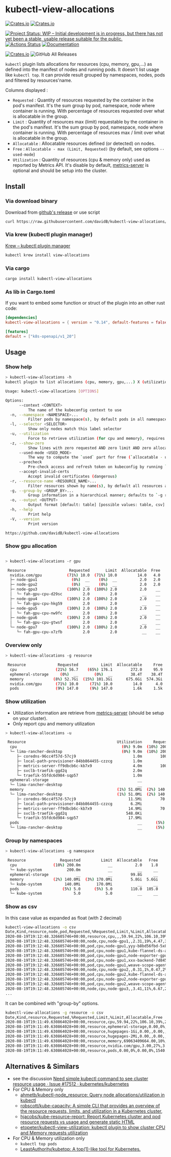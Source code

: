 # kubectl-view-allocations

[![Crates.io](https://img.shields.io/crates/l/kubectl-view-allocations.svg)](http://creativecommons.org/publicdomain/zero/1.0/)
[![Crates.io](https://img.shields.io/crates/v/kubectl-view-allocations.svg)](https://crates.io/crates/kubectl-view-allocations)

[![Project Status: WIP – Initial development is in progress, but there has not yet been a stable, usable release suitable for the public.](https://www.repostatus.org/badges/latest/wip.svg)](https://www.repostatus.org/#wip)
[![Actions Status](https://github.com/davidB/kubectl-view-allocations/workflows/ci-flow/badge.svg)](https://github.com/davidB/kubectl-view-allocations/actions)
[![Documentation](https://docs.rs/kubectl-view-allocations/badge.svg)](https://docs.rs/kubectl-view-allocations/)

[![Crates.io](https://img.shields.io/crates/d/kubectl-view-allocations.svg)](https://crates.io/crates/kubectl-view-allocations)
![GitHub All Releases](https://img.shields.io/github/downloads/davidB/kubectl-view-allocations/total.svg)

`kubectl` plugin lists allocations for resources (cpu, memory, gpu,...) as defined into the manifest of nodes and running pods. It doesn't list usage like `kubectl top`. It can provide result grouped by namespaces, nodes, pods and filtered by resources'name.

Columns displayed :

- `Requested` : Quantity of resources requested by the container in the pod's manifest. It's the sum group by pod, namespace, node where container is running. With percentage of resources requested over what is allocatable in the group.
- `Limit` : Quantity of resources max (limit) requestable by the container in the pod's manifest. It's the sum group by pod, namespace, node where container is running. With percentage of resources max / limit over what is allocatable in the group.
- `Allocatable` : Allocatable resources defined (or detected) on nodes.
- `Free` : `Allocatable - max (Limit, Requested)` (by default, see options `--used-mode`)
- `Utilization` : Quantity of resources (cpu & memory only) used as reported by Metrics API. It's disable by default, [metrics-server](https://github.com/kubernetes-incubator/metrics-server) is optional and should be setup into the cluster.

## Install

### Via download binary

Download from [github's release](https://github.com/davidB/kubectl-view-allocations/releases/latest) or use script

```sh
curl https://raw.githubusercontent.com/davidB/kubectl-view-allocations/master/scripts/getLatest.sh | bash
```

### Via krew (kubectl plugin manager)

[Krew – kubectl plugin manager](https://krew.sigs.k8s.io/)

```sh
kubectl krew install view-allocations
```

### Via cargo

```sh
cargo install kubectl-view-allocations
```

### As lib in Cargo.toml

If you want to embed some function or struct of the plugin into an other rust code:

```toml
[dependencies]
kubectl-view-allocations = { version = "0.14", default-features = false }

[features]
default = ["k8s-openapi/v1_20"]
```

## Usage

### Show help

```sh
> kubectl-view-allocations -h
kubectl plugin to list allocations (cpu, memory, gpu,...) X (utilization, requested, limit, allocatable,...)

Usage: kubectl-view-allocations [OPTIONS]

Options:
      --context <CONTEXT>
          The name of the kubeconfig context to use
  -n, --namespace <NAMESPACE>...
          Filter pods by namespace(s), by default pods in all namespaces are listed (comma separated list or multiple calls)
  -l, --selector <SELECTOR>
          Show only nodes match this label selector
  -u, --utilization
          Force to retrieve utilization (for cpu and memory), requires having metrics-server https://github.com/kubernetes-sigs/metrics-server
  -z, --show-zero
          Show lines with zero requested AND zero limit AND zero allocatable, OR pods with unset requested AND limit for `cpu` and `memory`
      --used-mode <USED_MODE>
          The way to compute the `used` part for free (`allocatable - used`) [default: max-request-limit] [possible values: max-request-limit, only-request]
      --precheck
          Pre-check access and refresh token on kubeconfig by running `kubectl cluster-info`
      --accept-invalid-certs
          Accept invalid certificates (dangerous)
  -r, --resource-name <RESOURCE_NAME>...
          Filter resources shown by name(s), by default all resources are listed (comma separated list or multiple calls)
  -g, --group-by <GROUP_BY>...
          Group information in a hierarchical manner; defaults to `-g resource,node,pod` (comma-separated list or multiple calls) [possible values: resource, node, pod, namespace]
  -o, --output <OUTPUT>
          Output format [default: table] [possible values: table, csv]
  -h, --help
          Print help
  -V, --version
          Print version

https://github.com/davidB/kubectl-view-allocations
```

### Show gpu allocation

```sh

> kubectl-view-allocations -r gpu

 Resource                   Requested       Limit  Allocatable  Free
  nvidia.com/gpu           (71%) 10.0  (71%) 10.0         14.0   4.0
  ├─ node-gpu1               (0%)  __    (0%)  __          2.0   2.0
  ├─ node-gpu2               (0%)  __    (0%)  __          2.0   2.0
  ├─ node-gpu3             (100%) 2.0  (100%) 2.0          2.0    __
  │  └─ fah-gpu-cpu-d29sc         2.0         2.0           __    __
  ├─ node-gpu4             (100%) 2.0  (100%) 2.0          2.0    __
  │  └─ fah-gpu-cpu-hkg59         2.0         2.0           __    __
  ├─ node-gpu5             (100%) 2.0  (100%) 2.0          2.0    __
  │  └─ fah-gpu-cpu-nw9fc         2.0         2.0           __    __
  ├─ node-gpu6             (100%) 2.0  (100%) 2.0          2.0    __
  │  └─ fah-gpu-cpu-gtwsf         2.0         2.0           __    __
  └─ node-gpu7             (100%) 2.0  (100%) 2.0          2.0    __
     └─ fah-gpu-cpu-x7zfb         2.0         2.0           __    __
```

### Overview only

```sh
> kubectl-view-allocations -g resource

 Resource              Requested          Limit  Allocatable     Free
  cpu                 (21%) 56.7    (65%) 176.1        272.0     95.9
  ephemeral-storage     (0%)  __       (0%)  __        38.4T    38.4T
  memory             (8%) 52.7Gi  (15%) 101.3Gi      675.6Gi  574.3Gi
  nvidia.com/gpu      (71%) 10.0     (71%) 10.0         14.0      4.0
  pods                (9%) 147.0     (9%) 147.0         1.6k     1.5k
```

### Show utilization

- Utilization information are retrieve from [metrics-server](https://github.com/kubernetes-incubator/metrics-server) (should be setup on your cluster).
- Only report cpu and memory utilization

```sh
> kubectl-view-allocations -u

 Resource                                        Utilization     Requested         Limit  Allocatable   Free
  cpu                                              (0%) 9.0m  (10%) 200.0m            __          2.0    1.8
  └─ lima-rancher-desktop                          (0%) 9.0m  (10%) 200.0m            __          2.0    1.8
     ├─ coredns-96cc4f57d-57cj9                         1.0m        100.0m            __           __     __
     ├─ local-path-provisioner-84bb864455-czzcg         1.0m            __            __           __     __
     ├─ metrics-server-ff9dbcb6c-kb7x9                  4.0m        100.0m            __           __     __
     ├─ svclb-traefik-ggd2q                             2.0m            __            __           __     __
     └─ traefik-55fdc6d984-sqp57                        1.0m            __            __           __     __
  ephemeral-storage                                       __            __            __        99.8G     __
  └─ lima-rancher-desktop                                 __            __            __        99.8G     __
  memory                                         (1%) 51.0Mi  (2%) 140.0Mi  (3%) 170.0Mi        5.8Gi  5.6Gi
  └─ lima-rancher-desktop                        (1%) 51.0Mi  (2%) 140.0Mi  (3%) 170.0Mi        5.8Gi  5.6Gi
     ├─ coredns-96cc4f57d-57cj9                       11.5Mi        70.0Mi       170.0Mi           __     __
     ├─ local-path-provisioner-84bb864455-czzcg        6.2Mi            __            __           __     __
     ├─ metrics-server-ff9dbcb6c-kb7x9                14.9Mi        70.0Mi            __           __     __
     ├─ svclb-traefik-ggd2q                          548.0Ki            __            __           __     __
     └─ traefik-55fdc6d984-sqp57                      17.9Mi            __            __           __     __
  pods                                                    __      (5%) 5.0      (5%) 5.0        110.0  105.0
  └─ lima-rancher-desktop                                 __      (5%) 5.0      (5%) 5.0        110.0  105.0
```

### Group by namespaces

```sh
> kubectl-view-allocations -g namespace

 Resource               Requested         Limit  Allocatable   Free
  cpu                (10%) 200.0m            __          2.0    1.8
  └─ kube-system           200.0m            __           __     __
  ephemeral-storage            __            __        99.8G     __
  memory             (2%) 140.0Mi  (3%) 170.0Mi        5.8Gi  5.6Gi
  └─ kube-system          140.0Mi       170.0Mi           __     __
  pods                   (5%) 5.0      (5%) 5.0        110.0  105.0
  └─ kube-system              5.0           5.0           __     __
```

### Show as csv

In this case value as expanded as float (with 2 decimal)

```sh
kubectl-view-allocations -o csv
Date,Kind,resource,node,pod,Requested,%Requested,Limit,%Limit,Allocatable,Free
2020-08-19T19:12:48.326605746+00:00,resource,cpu,,,59.94,22%,106.10,39%,272.00,165.90
2020-08-19T19:12:48.326605746+00:00,node,cpu,node-gpu1,,2.31,19%,4.47,37%,12.00,7.53
2020-08-19T19:12:48.326605746+00:00,pod,cpu,node-gpu1,yyy-b8bd56fbd-5x8vq,1.00,,2.00,,,
2020-08-19T19:12:48.326605746+00:00,pod,cpu,node-gpu1,kube-flannel-ds-amd64-7dz9z,0.10,,0.10,,,
2020-08-19T19:12:48.326605746+00:00,pod,cpu,node-gpu1,node-exporter-gpu-b4w7s,0.11,,0.22,,,
2020-08-19T19:12:48.326605746+00:00,pod,cpu,node-gpu1,xxx-backend-7d84544458-46qnh,1.00,,2.00,,,
2020-08-19T19:12:48.326605746+00:00,pod,cpu,node-gpu1,weave-scope-agent-bbdnz,0.10,,0.15,,,
2020-08-19T19:12:48.326605746+00:00,node,cpu,node-gpu2,,0.31,1%,0.47,2%,24.00,23.53
2020-08-19T19:12:48.326605746+00:00,pod,cpu,node-gpu2,kube-flannel-ds-amd64-b5b4v,0.10,,0.10,,,
2020-08-19T19:12:48.326605746+00:00,pod,cpu,node-gpu2,node-exporter-gpu-796jz,0.11,,0.22,,,
2020-08-19T19:12:48.326605746+00:00,pod,cpu,node-gpu2,weave-scope-agent-8rhnd,0.10,,0.15,,,
2020-08-19T19:12:48.326605746+00:00,node,cpu,node-gpu3,,3.41,11%,6.67,21%,32.00,25.33
...
```

It can be combined with "group-by" options.

```sh
kubectl-view-allocations -g resource -o csv
Date,Kind,resource,Requested,%Requested,Limit,%Limit,Allocatable,Free
2020-08-19T19:11:49.630864028+00:00,resource,cpu,59.94,22%,106.10,39%,272.00,165.90
2020-08-19T19:11:49.630864028+00:00,resource,ephemeral-storage,0.00,0%,0.00,0%,34462898618662.00,34462898618662.00
2020-08-19T19:11:49.630864028+00:00,resource,hugepages-1Gi,0.00,,0.00,,,
2020-08-19T19:11:49.630864028+00:00,resource,hugepages-2Mi,0.00,,0.00,,,
2020-08-19T19:11:49.630864028+00:00,resource,memory,69063409664.00,10%,224684670976.00,31%,722318667776.00,497633996800.00
2020-08-19T19:11:49.630864028+00:00,resource,nvidia.com/gpu,3.00,27%,3.00,27%,11.00,8.00
2020-08-19T19:11:49.630864028+00:00,resource,pods,0.00,0%,0.00,0%,1540.00,1540.00
```

## Alternatives & Similars

- see the discussion [Need simple kubectl command to see cluster resource usage · Issue #17512 · kubernetes/kubernetes](https://github.com/kubernetes/kubernetes/issues/17512)
- For CPU & Memory only
  - [ahmetb/kubectl-node\_resource: Query node allocations/utilization in kubectl](https://github.com/ahmetb/kubectl-node_resource)
  - [robscott/kube-capacity: A simple CLI that provides an overview of the resource requests, limits, and utilization in a Kubernetes cluster](https://github.com/robscott/kube-capacity),
  - [hjacobs/kube-resource-report: Report Kubernetes cluster and pod resource requests vs usage and generate static HTML](https://github.com/hjacobs/kube-resource-report)
  - [etopeter/kubectl-view-utilization: kubectl plugin to show cluster CPU and Memory requests utilization](https://github.com/etopeter/kubectl-view-utilization)
- For CPU & Memory utilization only
  - `kubectl top pods`
  - [LeastAuthority/kubetop: A top(1)-like tool for Kubernetes.](https://github.com/LeastAuthority/kubetop)
